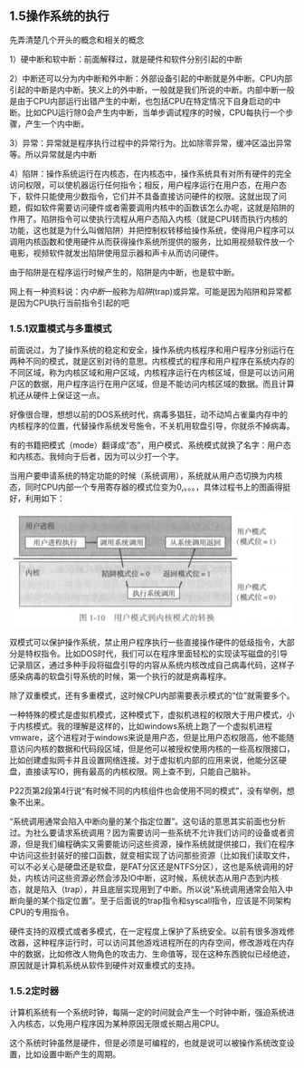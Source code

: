 ## 1.5操作系统的执行

先弄清楚几个开头的概念和相关的概念

1）硬中断和软中断：前面解释过，就是硬件和软件分别引起的中断

2）中断还可以分为内中断和外中断：外部设备引起的中断就是外中断。CPU内部引起的中断是内中断。狭义上的外中断，一般就是我们所说的中断。内部中断一般是由于CPU内部运行出错产生的中断，也包括CPU在特定情况下自身启动的中断。比如CPU运行除0会产生内中断，当单步调试程序的时候，CPU每执行一个步骤，产生一个内中断。

3）异常：异常就是程序执行过程中的异常行为。比如除零异常，缓冲区溢出异常等。所以异常就是内中断

4）陷阱：操作系统运行在内核态，在内核态中，操作系统具有对所有硬件的完全访问权限，可以使机器运行任何指令；相反，用户程序运行在用户态，在用户态下，软件只能使用少数指令，它们并不具备直接访问硬件的权限。这就出现了问题，假如软件需要访问硬件或者需要调用内核中的函数该怎么办呢，这就是陷阱的作用了。陷阱指令可以使执行流程从用户态陷入内核（就是CPU转而执行内核的功能，这也就是为什么叫做陷阱）并把控制权转移给操作系统，使得用户程序可以调用内核函数和使用硬件从而获得操作系统所提供的服务，比如用视频软件放一个电影，视频软件就发出陷阱使用显示器和声卡从而访问硬件。

由于陷阱是在程序运行时候产生的，陷阱是内中断，也是软中断。

网上有一种资料说：内*中断*一般称为*陷阱*(trap)或异常。可能是因为陷阱和异常都是因为CPU执行当前指令引起的吧

### 1.5.1双重模式与多重模式

前面说过，为了操作系统的稳定和安全，操作系统内核程序和用户程序分别运行在两种不同的模式，就是区别对待的意思。内核模式的程序和用户程序在系统内存的不同区域，称为内核区域和用户区域，内核程序运行在内核区域，但是可以访问用户区的数据，用户程序运行在用户区域，但是不能访问内核区域的数据。而且计算机还从硬件上保证这一点。

好像很合理，想想以前的DOS系统时代，病毒多猖狂，动不动鸠占雀巢内存中的内核程序的位置，代替操作系统发号施令，不关机用软盘引导，你就杀不掉病毒。

有的书籍把模式（mode）翻译成“态”，用户模式、系统模式就换了名字：用户态和内核态。我倾向于后者，因为可以少打一个字。

当用户要申请系统的特定功能的时候（系统调用），系统就从用户态切换为内核态，同时CPU内部一个专用寄存器的模式位变为0,。。。，具体过程书上的图画得挺好，利用如下：

![](../../assets/2022-10-05-20-23-05-image.png)

双模式可以保护操作系统，禁止用户程序执行一些直接操作硬件的低级指令，大部分是特权指令。比如DOS时代，我们可以在程序里面轻松的实现读写磁盘的引导记录扇区，通过多种手段将磁盘引导的内容从系统内核改成自己病毒代码，这样子感染病毒的软盘引导系统的时候，第一个执行的就是病毒程序。

除了双重模式，还有多重模式，这时候CPU内部需要表示模式的“位”就需要多个。

一种特殊的模式是虚拟机模式，这种模式下，虚拟机进程的权限大于用户模式，小于内核模式。我的理解是这样的，比如windows系统上跑了一个虚拟机进程vmware，这个进程对于windows来说是用户态，但是比用户态权限高，他不能随意访问内核的数据和代码段区域，但是他可以被授权使用内核的一些高权限接口，比如创建虚拟网卡并且设置网络连接。对于虚拟机内部的应用来说，他能分区硬盘，直接读写IO，拥有最高的内核权限。网上查不到，只能自己脑补。

P22页第2段第4行说“有时候不同的内核组件也会使用不同的模式”，没有举例，想象不出来。

“系统调用通常会陷入中断向量的某个指定位置”。这句话的意思其实前面也分析过。为社么要请求系统调用？因为需要访问一些系统不允许我们访问的设备或者资源，但是我们编程确实又需要能访问这些资源，操作系统就提供接口，我们在程序中访问这些封装好的接口函数，就变相实现了访问那些资源（比如我们读取文件，可以不必关心是硬盘还是软盘，是FAT分区还是NTFS分区），这也是系统调用的好处，内核访问这些资源必然会涉及IO中断，这时候，系统状态从用户态到内核态，就是陷入（trap），并且底层实现用到了中断。所以说“系统调用通常会陷入中断向量的某个指定位置”。至于后面说的trap指令和syscall指令，应该是不同架构CPU的专用指令。

硬件支持的双模式或者多模式，在一定程度上保护了系统安全。以前有很多游戏修改器，这种程序运行时，可以访问其他游戏进程所在的内存空间，修改游戏在内存中的数据，比如修改人物角色的攻击力、生命值等，现在这种东西貌似已经绝迹，原因就是计算机系统从软件到硬件对双重模式的支持。

### 1.5.2定时器

计算机系统有一个系统时钟，每隔一定的时间就会产生一个时钟中断，强迫系统进入内核态，以免用户程序因为某种原因无限或长期占用CPU。

这个系统时钟虽然是硬件，但是必须是可编程的，也就是说可以被操作系统改变设置，比如设置中断产生的周期。

